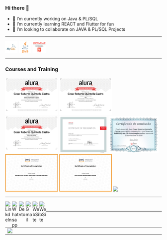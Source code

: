 ### Hi there 👋

- 🔭 I’m currently working on Java & PL/SQL
- 🌱 I’m currently learning REACT and Flutter for fun
- 👯 I’m looking to collaborate on JAVA & PL/SQL Projects
<hr/>

<code><img height="40" src="https://raw.githubusercontent.com/github/explore/80688e429a7d4ef2fca1e82350fe8e3517d3494d/topics/mysql/mysql.png"></code>
<code><img height="40" src="https://raw.githubusercontent.com/github/explore/80688e429a7d4ef2fca1e82350fe8e3517d3494d/topics/java/java.png"></code>
<code><img height="40" src="https://github.com/crqcastro/crqcastro/blob/master/Logo/pl_sql_logo.png?raw=true"></code>
<hr/>

### Courses and Training

<code><img height="120" src="https://github.com/crqcastro/crqcastro/blob/master/Certificados/Alura/Expert_OO.png?raw=true"></code>
<code><img height="120" src="https://github.com/crqcastro/crqcastro/blob/master/Certificados/Alura/JAVA.png?raw=true"></code>
<code><img height="120" src="https://github.com/crqcastro/crqcastro/blob/master/Certificados/Alura/PL_SQL.png?raw=true"></code>
<code><img height="120" src="https://github.com/crqcastro/crqcastro/blob/master/Certificados/Oracle/JavaSE8Programmer.png?raw=true"></code>
<code><img height="120" src="https://github.com/crqcastro/crqcastro/blob/master/Certificados/Udemy/rabbit.jpg?raw=true"></code>
<code><img height="120" src="https://github.com/crqcastro/crqcastro/blob/master/Certificados/AWS/129_3_1389357_1646397712_AWS Course Completion Certificate_page-0001.jpg?raw=true"></code>
<code><img height="120" src="https://github.com/crqcastro/crqcastro/blob/master/Certificados/AWS/155_3_1389357_1646398581_AWS Course Completion Certificate_page-0001.jpg?raw=true"></code>
<code><img height="120" src="https://github.com/crqcastro/crqcastro/blob/master/Certificados/AWS/2045_3_1389357_1646401136_AWS Course Completion Certificate_page-0001"></code>
<hr/>
<a target="_blank" href="https://www.linkedin.com/in/cesarrqcastro/">
  <img align="left" alt="LinkdeIn" width="22px" src="https://cdn.jsdelivr.net/npm/simple-icons@v3/icons/linkedin.svg" />
</a>
<a target="_blank" href="https://api.whatsapp.com/send?phone=5598992007999">
  <img align="left" alt="Whatsapp" width="22px" src="https://cdn.jsdelivr.net/npm/simple-icons@v3/icons/whatsapp.svg" />
</a>
<a target="_blank" href="https://dev.to/crqcastro/">
  <img align="left" alt="Devto" width="22px" src="https://cdn.jsdelivr.net/npm/simple-icons@v3/icons/dev-dot-to.svg" />
</a>
<a target="_blank" href="mailto:cesarrqc@gmail.com">
  <img align="left" alt="Gmail" width="22px" src="https://cdn.jsdelivr.net/npm/simple-icons@v3/icons/gmail.svg" />
</a>
<a target="_blank" href="https://cesarcastro.com.br">
  <img align="left" alt="WebSite" width="22px" src="https://cdn.jsdelivr.net/npm/simple-icons@3.4.1/icons/internetexplorer.svg" />
</a>
<a target="_blank" href="https://www.youracclaim.com/users/crqcastro/badges">
  <img align="left" alt="WebSite" width="22px" src="https://cdn.jsdelivr.net/npm/simple-icons@3.4.1/icons/oracle.svg" />
</a>
<code><br/></code>
<hr/>
<table border="0">
  <tr>
      <td><img width="495px" align="left" src="https://github-readme-stats.vercel.app/api?username=crqcastro&count_private=true&show_icons=true&theme=dracula" /></td>
  </tr>   
</table>
